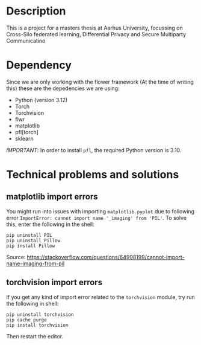 # Description
This is a project for a masters thesis at Aarhus University, focussing on Cross-Silo federated learning, Differential Privacy and Secure Multiparty Communicatino

# Dependency
Since we are only working with the flower framework (At the time of writing this) these are the depedencies we are using:
- Python (version 3.12)
- Torch
- Torchvision
- flwr
- matplotlib
- pfl[torch]
- sklearn

*IMPORTANT*: In order to install `pfl`, the required Python version is 3.10.


# Technical problems and solutions

## matplotlib import errors
You might run into issues with importing `matplotlib.pyplot` due to following error `ImportError: cannot import name '_imaging' from 'PIL'`. To solve this, enter the following in the shell:
```
pip uninstall PIL
pip uninstall Pillow
pip install Pillow
```
Source: https://stackoverflow.com/questions/64998199/cannot-import-name-imaging-from-pil

## torchvision import errors
If you get any kind of import error related to the `torchvision` module, try run the following in shell:
```
pip uninstall torchvision
pip cache purge
pip install torchvision
```

Then restart the editor.